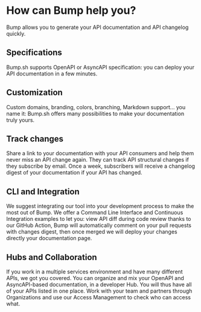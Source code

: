 # How can Bump help you?

Bump allows you to generate your API documentation and API changelog quickly.

## Specifications
Bump.sh supports OpenAPI or AsyncAPI specification: you can deploy your API documentation in a few minutes.

## Customization
Custom domains, branding, colors, branching, Markdown support... you name it: Bump.sh offers many possibilities to make your documentation truly yours.

## Track changes
Share a link to your documentation with your API consumers and help them never miss an API change again. They can track API structural changes if they subscribe by email. Once a week, subscribers will receive a changelog digest of your documentation if your API has changed.

## CLI and Integration
We suggest integrating our tool into your development process to make the most out of Bump. We offer a Command Line Interface and Continuous Integration examples to let you: view API diff during code review thanks to our GitHub Action, Bump will automatically comment on your pull requests with changes digest, then once merged we will deploy your changes directly your documentation page.

## Hubs and Collaboration
If you work in a multiple services environment and have many different APIs, we got you covered. You can organize and mix your OpenAPI and AsyncAPI-based documentation, in a developer Hub. You will thus have all of your APIs listed in one place.
Work with your team and partners through Organizations and use our Access Management to check who can access what.